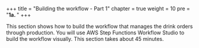 +++
title = "Building the workflow - Part 1"
chapter = true
weight = 10
pre = "<b>1a. </b>"
+++

This section shows how to build the workflow that manages the drink orders through production. You will use AWS Step Functions Workflow Studio to build the workflow visually. This section takes about 45 minutes.